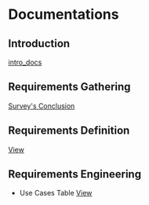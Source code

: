 # Documentations

## Introduction
[intro_docs](0x00-Introduction_tasks/ProjectDoc.pdf)

## Requirements Gathering
[Survey's Conclusion](0x01-Requirement_gathering/Survey.s.Conclusion.pdf)

## Requirements Definition
[View](0x02-Requirements_definition/Requirements_Definition.md)

## Requirements Engineering
- Use Cases Table [View](0x03-Requirements_engineering/Use_Cases_table.md)

